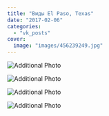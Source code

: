 ```yaml
---
title: "Виды El Paso, Texas"
date: "2017-02-06"
categories: 
  - "vk_posts"
cover:
  image: "images/456239249.jpg"
---
```


![Additional Photo](https://vodpop.ru/wp-content/uploads/2023/07/456239250.jpg)

![Additional Photo](https://vodpop.ru/wp-content/uploads/2023/07/456239251.jpg)

![Additional Photo](https://vodpop.ru/wp-content/uploads/2023/07/456239252.jpg)

![Additional Photo](https://vodpop.ru/wp-content/uploads/2023/07/456239253.jpg)
